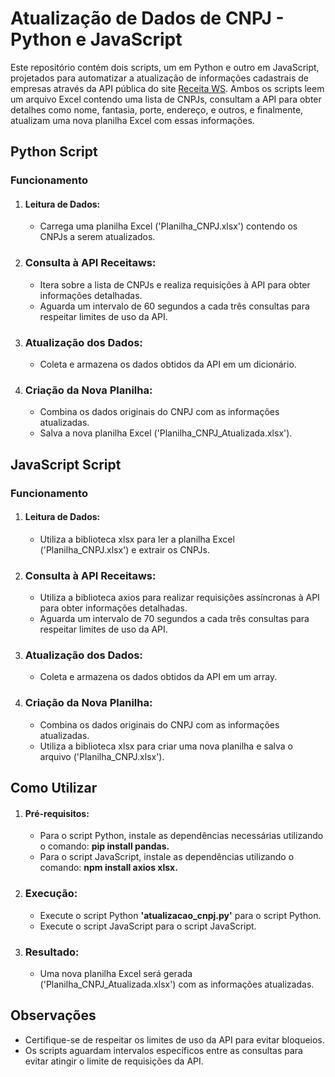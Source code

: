 # Atualização de Dados de CNPJ - Python e JavaScript

Este repositório contém dois scripts, um em Python e outro em JavaScript, projetados para automatizar a atualização de informações cadastrais de empresas através da API pública do site [Receita WS](https://developers.receitaws.com.br/#/). Ambos os scripts leem um arquivo Excel contendo uma lista de CNPJs, consultam a API para obter detalhes como nome, fantasia, porte, endereço, e outros, e finalmente, atualizam uma nova planilha Excel com essas informações.

## Python Script
### Funcionamento
1. #### Leitura de Dados:
     - Carrega uma planilha Excel ('Planilha_CNPJ.xlsx') contendo os CNPJs a serem atualizados.
2. ### Consulta à API Receitaws:
      - Itera sobre a lista de CNPJs e realiza requisições à API para obter informações detalhadas.
      - Aguarda um intervalo de 60 segundos a cada três consultas para respeitar limites de uso da API.
3.  ### Atualização dos Dados:
     - Coleta e armazena os dados obtidos da API em um dicionário.
5. ### Criação da Nova Planilha:
      - Combina os dados originais do CNPJ com as informações atualizadas.
      - Salva a nova planilha Excel ('Planilha_CNPJ_Atualizada.xlsx').
  
## JavaScript Script
### Funcionamento
1. #### Leitura de Dados:
     - Utiliza a biblioteca xlsx para ler a planilha Excel ('Planilha_CNPJ.xlsx') e extrair os CNPJs.
2. ### Consulta à API Receitaws:
      - Utiliza a biblioteca axios para realizar requisições assíncronas à API para obter informações detalhadas.
      - Aguarda um intervalo de 70 segundos a cada três consultas para respeitar limites de uso da API.
3.  ### Atualização dos Dados:
     - Coleta e armazena os dados obtidos da API em um array.
5. ### Criação da Nova Planilha:
      - Combina os dados originais do CNPJ com as informações atualizadas.
      - Utiliza a biblioteca xlsx para criar uma nova planilha e salva o arquivo ('Planilha_CNPJ.xlsx').

## Como Utilizar
1. #### Pré-requisitos:
     - Para o script Python, instale as dependências necessárias utilizando o comando: **pip install pandas.**
     - Para o script JavaScript, instale as dependências utilizando o comando: **npm install axios xlsx.**
2. ### Execução:
      - Execute o script Python **'atualizacao_cnpj.py'** para o script Python.
      - Execute o script JavaScript para o script JavaScript.
3.  ### Resultado:
     - Uma nova planilha Excel será gerada ('Planilha_CNPJ_Atualizada.xlsx') com as informações atualizadas.

## Observações
- Certifique-se de respeitar os limites de uso da API para evitar bloqueios.
- Os scripts aguardam intervalos específicos entre as consultas para evitar atingir o limite de requisições da API.
